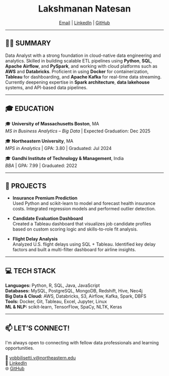 <h1 align="center">Lakshmanan Natesan</h1>

<p align="center">
  <a href="mailto:lakshmanannatesan16@gmail.com">Email</a> |
  <a href="www.linkedin.com/in/lakshmanannatesan16">LinkedIn</a> |
  <a href="https://github.com/your-LakshmananNatesan">GitHub</a>
</p>

---

## 🧑‍💻 SUMMARY

Data Analyst with a strong foundation in cloud-native data engineering and analytics. Skilled in building scalable ETL pipelines using **Python**, **SQL**, **Apache Airflow**, and **PySpark**, and working with cloud platforms such as **AWS** and **Databricks**. Proficient in using **Docker** for containerization, **Tableau** for dashboarding, and **Apache Kafka** for real-time data streaming. Currently deepening expertise in **Spark architecture**, **data lakehouse** systems, and API-based data pipelines.

---

## 🎓 EDUCATION

🎓 **University of Massachusetts Boston**, MA  
*MS in Business Analytics – Big Data* | Expected Graduation: Dec 2025

🎓 **Northeastern University**, MA  
*MPS in Analytics* | GPA: 3.80 | Graduated: Jul 2024

🎓 **Gandhi Institute of Technology & Management**, India  
*BBA* | GPA: 7.99 | Graduated: 2022

---

## 🚀 PROJECTS

- **Insurance Premium Prediction**  
  Used Python and scikit-learn to model and forecast health insurance costs. Integrated regression models and performed outlier detection.

- **Candidate Evaluation Dashboard**  
  Created a Tableau dashboard that visualizes job candidate profiles based on custom scoring logic and skills-to-role fit analysis.

- **Flight Delay Analysis**  
  Analyzed U.S. flight delays using SQL + Tableau. Identified key delay factors and built a multi-filter dashboard for airline insights.

---

## 💻 TECH STACK

**Languages:** Python, R, SQL, Java, JavaScript  
**Databases:** MySQL, PostgreSQL, MongoDB, Redshift, Hive, Neo4j  
**Big Data & Cloud:** AWS, Databricks, S3, Airflow, Kafka, Spark, DBFS  
**Tools:** Docker, Git, Tableau, Excel, Jupyter, Linux  
**ML & NLP:** scikit-learn, TensorFlow, SpaCy, NLTK, Keras

---

## 📫 LET’S CONNECT!

I'm always open to connecting with fellow data professionals and learning opportunities.

📧 vobbilisetti.v@northeastern.edu  
🔗 [LinkedIn](https://www.linkedin.com/in/your-link)  
🌐 [GitHub](https://github.com/your-username)
